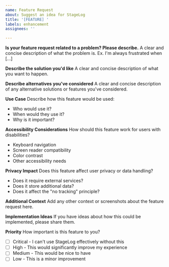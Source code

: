 ```yaml
---
name: Feature Request
about: Suggest an idea for StageLog
title: '[FEATURE] '
labels: enhancement
assignees: ''

---
```


**Is your feature request related to a problem? Please describe.**
A clear and concise description of what the problem is. Ex. I'm always frustrated when [...]

**Describe the solution you'd like**
A clear and concise description of what you want to happen.

**Describe alternatives you've considered**
A clear and concise description of any alternative solutions or features you've considered.

**Use Case**
Describe how this feature would be used:
- Who would use it?
- When would they use it?
- Why is it important?

**Accessibility Considerations**
How should this feature work for users with disabilities?
- Keyboard navigation
- Screen reader compatibility
- Color contrast
- Other accessibility needs

**Privacy Impact**
Does this feature affect user privacy or data handling?
- Does it require external services?
- Does it store additional data?
- Does it affect the "no tracking" principle?

**Additional Context**
Add any other context or screenshots about the feature request here.

**Implementation Ideas**
If you have ideas about how this could be implemented, please share them.

**Priority**
How important is this feature to you?
- [ ] Critical - I can't use StageLog effectively without this
- [ ] High - This would significantly improve my experience
- [ ] Medium - This would be nice to have
- [ ] Low - This is a minor improvement
